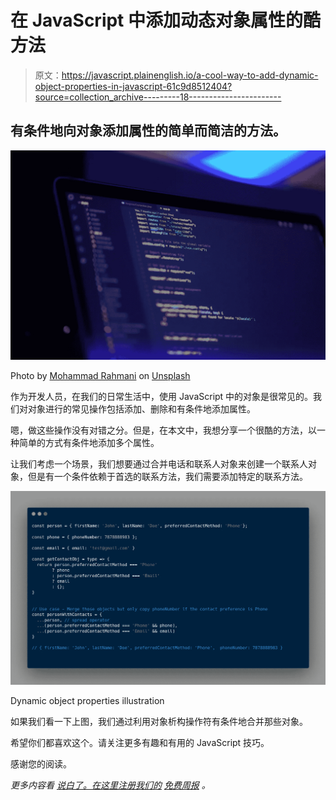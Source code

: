 # 在 JavaScript 中添加动态对象属性的酷方法

> 原文：<https://javascript.plainenglish.io/a-cool-way-to-add-dynamic-object-properties-in-javascript-61c9d8512404?source=collection_archive---------18----------------------->

## 有条件地向对象添加属性的简单而简洁的方法。

![](img/f29884eecdd9ae1659f209482f0e962b.png)

Photo by [Mohammad Rahmani](https://unsplash.com/@afgprogrammer?utm_source=unsplash&utm_medium=referral&utm_content=creditCopyText) on [Unsplash](https://unsplash.com/s/photos/dynamic%2Bjavascript?utm_source=unsplash&utm_medium=referral&utm_content=creditCopyText)

作为开发人员，在我们的日常生活中，使用 JavaScript 中的对象是很常见的。我们对对象进行的常见操作包括添加、删除和有条件地添加属性。

嗯，做这些操作没有对错之分。但是，在本文中，我想分享一个很酷的方法，以一种简单的方式有条件地添加多个属性。

让我们考虑一个场景，我们想要通过合并电话和联系人对象来创建一个联系人对象，但是有一个条件依赖于首选的联系方法，我们需要添加特定的联系方法。

![](img/68af35956a4ec46d96acc3695c2b6769.png)

Dynamic object properties illustration

如果我们看一下上图，我们通过利用对象析构操作符有条件地合并那些对象。

希望你们都喜欢这个。请关注更多有趣和有用的 JavaScript 技巧。

感谢您的阅读。

*更多内容看* [*说白了。在这里注册我们的*](http://plainenglish.io/) [*免费周报*](http://newsletter.plainenglish.io/) *。*